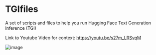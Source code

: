 # TGIfiles
A set of scripts and files to help you run Hugging Face Text Generation Inference (TGI)

Link to Youtube Video for context:  https://youtu.be/s27m_LRSvqM

![image](https://github.com/jjmlovesgit/TGIfiles/assets/47751509/b6ece768-8cba-4ff0-ab30-34c3ebb3d8fc)
